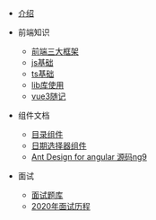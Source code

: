 
* [介绍](/)

* 前端知识
    * [前端三大框架](/knowledge/frame.md)
    * [js基础](/knowledge/js.md)
    * [ts基础](/knowledge/ts.md)
    * [lib库使用](/knowledge/lib.md)
    * [vue3随记](/knowledge/vue3.md)
* 组件文档
    * [目录组件](/component/catalog.md)
    * [日期选择器组件](/component/datePicker.md)
    * [Ant Design for angular 源码ng9](/component/antDesign源码思考.md)
* 面试
    * [面试题库](/interview/面试题库.md)
    * [2020年面试历程](/interview/面试历程.md)